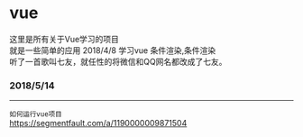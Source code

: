 # vue
这里是所有关于Vue学习的项目</br>
就是一些简单的应用
2018/4/8 
学习vue 条件渲染,条件渲染  
听了一首歌叫七友，就任性的将微信和QQ网名都改成了七友。

### 2018/5/14
___
  `如何运行vue项目`  
        https://segmentfault.com/a/1190000009871504

